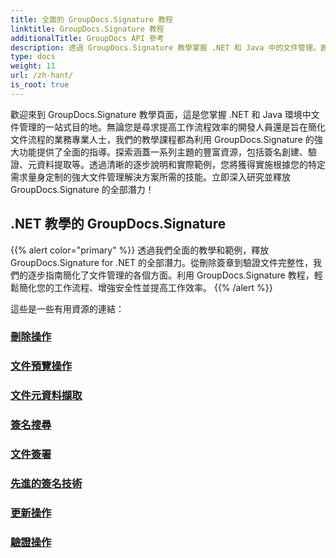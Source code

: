 ```yaml
---
title: 全面的 GroupDocs.Signature 教程
linktitle: GroupDocs.Signature 教程
additionalTitle: GroupDocs API 參考
description: 透過 GroupDocs.Signature 教學掌握 .NET 和 Java 中的文件管理。創建、驗證、提取元資料等等。深入了解無縫工作流程！
type: docs
weight: 11
url: /zh-hant/
is_root: true
---
```


歡迎來到 GroupDocs.Signature 教學頁面，這是您掌握 .NET 和 Java 環境中文件管理的一站式目的地。無論您是尋求提高工作流程效率的開發人員還是旨在簡化文件流程的業務專業人士，我們的教學課程都為利用 GroupDocs.Signature 的強大功能提供了全面的指導。探索涵蓋一系列主題的豐富資源，包括簽名創建、驗證、元資料提取等。透過清晰的逐步說明和實際範例，您將獲得實施根據您的特定需求量身定制的強大文件管理解決方案所需的技能。立即深入研究並釋放 GroupDocs.Signature 的全部潛力！
## .NET 教學的 GroupDocs.Signature
{{% alert color="primary" %}}
透過我們全面的教學和範例，釋放 GroupDocs.Signature for .NET 的全部潛力。從刪除簽章到驗證文件完整性，我們的逐步指南簡化了文件管理的各個方面。利用 GroupDocs.Signature 教程，輕鬆簡化您的工作流程、增強安全性並提高工作效率。
{{% /alert %}}

這些是一些有用資源的連結：
 
### [刪除操作](./net/delete-operations/)
### [文件預覽操作](./net/document-preview-operations/)
### [文件元資料擷取](./net/document-metadata-extraction/)
### [簽名搜尋](./net/signature-searching/)
### [文件簽署](./net/document-signing/)
### [先進的簽名技術](./net/advanced-signature-techniques/)
### [更新操作](./net/update-operations/)
### [驗證操作](./net/verify-operations/)




